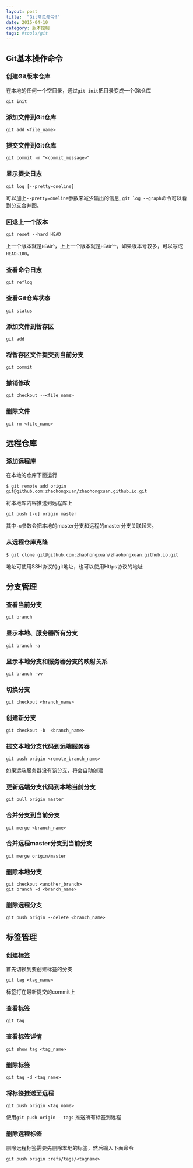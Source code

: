 ```yaml
---
layout: post
title:  "Git常见命令!"
date: 2015-04-10
category: 版本控制
tags: #tools/git
---
```

## Git基本操作命令
### 创建Git版本仓库
在本地的任何一个空目录，通过`git init`把目录变成一个Git仓库

	git init

### 添加文件到Git仓库

	git add <file_name>

### 提交文件到Git仓库

	git commit -m "<commit_message>"

### 显示提交日志

	git log [--pretty=oneline] 

可以加上`--pretty=oneline`参数来减少输出的信息,	`git log --graph`命令可以看到分支合并图。
### 回退上一个版本

	git reset --hard HEAD
	
上一个版本就是`HEAD^`，上上一个版本就是`HEAD^^`，如果版本号较多，可以写成`HEAD~100`。
### 查看命令日志

	git reflog

### 查看Git仓库状态

	git status

### 添加文件到暂存区

	git add

### 将暂存区文件提交到当前分支

	git commit

### 撤销修改

	git checkout --<file_name>

### 删除文件

	git rm <file_name>
<!-- more -->
## 远程仓库
### 添加远程库
在本地的仓库下面运行

	$ git remote add origin git@github.com:zhaohongxuan/zhaohongxuan.github.io.git

将本地库内容推送到远程库上

	git push [-u] origin master

其中`-u`参数会把本地的master分支和远程的master分支关联起来。
### 从远程仓库克隆

	$ git clone git@github.com:zhaohongxuan/zhaohongxuan.github.io.git

地址可使用SSH协议的git地址，也可以使用Https协议的地址
## 分支管理
### 查看当前分支

	git branch

### 显示本地、服务器所有分支

	git branch -a

### 显示本地分支和服务器分支的映射关系

	git branch -vv

### 切换分支

	git checkout <branch_name>

### 创建新分支

	git checkout -b  <branch_name>

### 提交本地分支代码到远端服务器

	git push origin <remote_branch_name>

如果远端服务器没有该分支，将会自动创建
### 更新远端分支代码到本地当前分支

	git pull origin master

### 合并分支到当前分支

	git merge <branch_name>

### 合并远程master分支到当前分支

	git merge origin/master

### 删除本地分支

	git checkout <another_branch>
	git branch -d <branch_name>

### 删除远程分支

	git push origin --delete <branch_name>

## 标签管理
### 创建标签
首先切换到要创建标签的分支

	git tag <tag_name>

标签打在最新提交的commit上
### 查看标签

	git tag

### 查看标签详情

	git show tag <tag_name>

### 删除标签

	git tag -d <tag_name>

### 将标签推送至远程

	git push origin <tag_name> 

使用`git push origin --tags` 推送所有标签到远程
### 删除远程标签
删除远程标签需要先删除本地的标签，然后输入下面命令

	git push origin :refs/tags/<tagname>
 
